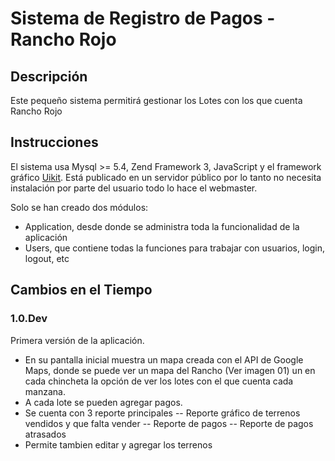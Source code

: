 # Sistema de Registro de Pagos - Rancho Rojo

## Descripción

Este pequeño sistema permitirá gestionar los Lotes con los que cuenta Rancho Rojo

## Instrucciones

El sistema usa Mysql >= 5.4, Zend Framework 3, JavaScript y el framework gráfico
[Uikit](http://getuikit.com/).
Está publicado en un servidor público por lo tanto no necesita instalación por parte
del usuario todo lo hace el webmaster.

Solo se han creado dos módulos:
- Application, desde donde se administra toda la funcionalidad de la aplicación
- Users, que contiene todas la funciones para trabajar con usuarios, login, logout, etc

## Cambios en el Tiempo

### 1.0.Dev
Primera versión de la aplicación.
- En su pantalla inicial muestra un mapa creada con el API de Google Maps, donde
se puede ver un mapa del Rancho (Ver imagen 01) un en cada chincheta la opción de
ver los lotes con el que cuenta cada manzana.
- A cada lote se pueden agregar pagos.
- Se cuenta con 3 reporte principales
-- Reporte gráfico de terrenos vendidos y que falta vender
-- Reporte de pagos
-- Reporte de pagos atrasados
- Permite tambien editar y agregar los terrenos 